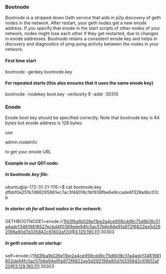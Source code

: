 ### Bootnode

Bootnode is a stripped down Geth service that aids in p2p discovery of geth nodes in the network.
After restart, your geth nodes get a new enode address.
If you specify that enode in the start scripts of other nodes of your network, nodes might lose each other if they get restarted, due to changes in enode addresses.
Bootnode retains a consistent enode key and helps in discovery and diagnostics of ping-pong activity between the nodes in your network.

#### First time start
bootnode -genkey bootnode.key

#### For repeated starts (this also ensures that it uses the same enode key)
bootnode -nodekey boot.key -verbosity 9 -addr :30310

### Enode

Enode boot key should be specified correctly. 
Note that bootnode key is 64 bytes but enode address is 128 bytes:

use

admin.nodeInfo

to get your enode URL


#### Example in our Q01 node:

##### In bootnode.key file:
ubuntu@ip-172-31-21-176:~$ cat bootnode.key
dfbbf0e251b7d88295961ec7ac3f46016c1bf938fbe6e9ccade6f328a9bc07cb

##### In starter.sh for all boot nodes in the network:
GETHBOOTNODE1=enode://1fd3fba1b026e11be2a4ce959cdd9c75d6b18c51a4adcf34619818527ecbd4f0389ede94fc5ac57b6e94e91a972f6822ee5d292199a90d7d335842c61602af20@3.129.190.111:30303

##### In geth console on startup:
self=enode://1fd3fba1b026e11be2a4ce959cdd9c75d6b18c51a4adcf3461981852de94fc5ac57b6e94e91a972f6822ee5d292199a90d7d335842c61602af20@3.129.190.111:30303
